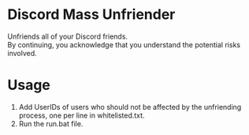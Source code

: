 # Discord Mass Unfriender
Unfriends all of your Discord friends.
</br>
By continuing, you acknowledge that you understand the potential risks involved.
# Usage
1. Add UserIDs of users who should not be affected by the unfriending process, one per line in whitelisted.txt.
2. Run the run.bat file.
